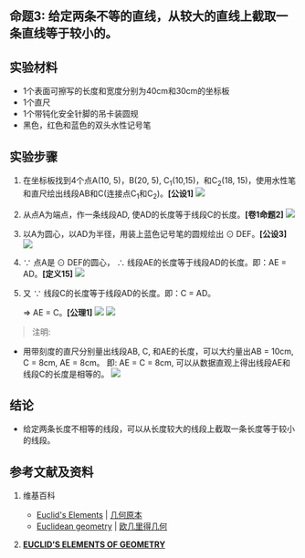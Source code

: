 ## 命题3: 给定两条不等的直线，从较大的直线上截取一条直线等于较小的。

## 实验材料

- 1个表面可擦写的长度和宽度分别为40cm和30cm的坐标板
- 1个直尺
- 1个带钝化安全针脚的吊卡装圆规
- 黑色，红色和蓝色的双头水性记号笔

## 实验步骤

1. 在坐标板找到4个点A(10, 5)，B(20, 5), C<sub>1</sub>(10,15)，和C<sub>2</sub>(18, 15)，使用水性笔和直尺绘出线段AB和C(连接点C<sub>1</sub>和C<sub>2</sub>)。**[公设1]**
![](/images/欧几里得几何/欧几里得元素中典型的几何实验/卷1/命题3/3a1.jpg)

2. 从点A为端点，作一条线段AD, 使AD的长度等于线段C的长度。**[卷1命题2]**
![](/images/欧几里得几何/欧几里得元素中典型的几何实验/卷1/命题3/3a2.jpg)

3. 以A为圆心，以AD为半径，用装上蓝色记号笔的圆规绘出  ⊙ DEF。**[公设3]**
![](/images/欧几里得几何/欧几里得元素中典型的几何实验/卷1/命题3/3a3.jpg)

4.  ∵ 点A是 ⊙ DEF的圆心， ∴ 线段AE的长度等于线段AD的长度。即：AE = AD。**[定义15]**
![](/images/欧几里得几何/欧几里得元素中典型的几何实验/卷1/命题3/3a4.jpg)

5.  又 ∵ 线段C的长度等于线段AD的长度。即：C = AD。

    ⇒ AE = C。**[公理1]**
![](/images/欧几里得几何/欧几里得元素中典型的几何实验/卷1/命题3/3a5.jpg)
![](/images/欧几里得几何/欧几里得元素中典型的几何实验/卷1/命题3/3a6.jpg)

> 注明:
>  
- 用带刻度的直尺分别量出线段AB, C, 和AE的长度，可以大约量出AB = 10cm, C = 8cm, AE = 8cm。 即: AE = C = 8cm, 可以从数据直观上得出线段AE和线段C的长度是相等的。
![](/images/欧几里得几何/欧几里得元素中典型的几何实验/卷1/命题3/3a7.jpg)

## 结论

- 给定两条长度不相等的线段，可以从长度较大的线段上截取一条长度等于较小的线段。

## 参考文献及资料

1. 维基百科
	- [Euclid's Elements](https://en.wikipedia.org/wiki/Euclid%27s_Elements) | [几何原本](https://zh.wikipedia.org/wiki/%E5%87%A0%E4%BD%95%E5%8E%9F%E6%9C%AC) 
	- [Euclidean geometry](https://en.wikipedia.org/wiki/Euclidean_geometry) | [欧几里得几何](https://zh.wikipedia.org/wiki/%E6%AC%A7%E5%87%A0%E9%87%8C%E5%BE%97%E5%87%A0%E4%BD%95) 

2. [**EUCLID’S ELEMENTS OF GEOMETRY**](https://farside.ph.utexas.edu/books/Euclid/Elements.pdf) 



